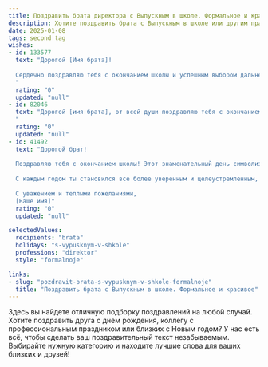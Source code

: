 ```yaml
---
title: Поздравить брата директора с Выпускным в школе. Формальное и красивое
description: Хотите поздравить брата с Выпускным в школе или другим праздником? Наш ИИ создаст незабываемое поздравление, а вы обязательно выделитесь среди других.  
date: 2025-01-08
tags: second tag
wishes:
- id: 133577
  text: "Дорогой [Имя брата]!
  
  Сердечно поздравляю тебя с окончанием школы и успешным выбором дальнейшего профессионального пути!  Твой выбор профессии директора — это свидетельство твоего амбициозного мышления, организаторских способностей и стремления к лидерству. Желаю тебе успехов в твоей карьере, реализации всех твоих планов и достижений на этом ответственном поприще.  Пусть твой путь будет полон интересных задач,  верных решений и заслуженного уважения.  Горжусь тобой!
  "
  rating: "0"
  updated: "null"
- id: 82046
  text: "Дорогой [имя брата], от всей души поздравляю тебя с окончанием школы и получением диплома! Ты всегда был ответственным и целеустремленным молодым человеком, и теперь, стоя на пороге новой жизни, ты готов покорять новые вершины. Пусть твой путь директора будет наполнен успехами, достижениями и вдохновением! Желаю тебе мудрости, уверенности в себе и ярких побед в твоей профессиональной карьере!
  "
  rating: "0"
  updated: "null"
- id: 41492
  text: "Дорогой брат!
  
  Поздравляю тебя с окончанием школы! Этот знаменательный день символизирует не только завершение важного этапа в твоей жизни, но и открывает перед тобой новые горизонты и возможности. Твоя трудолюбие, настойчивость и стремление к знаниям заслуживают искренних похвал и восхищения.
  
  С каждым годом ты становился все более уверенным и целеустремленным, и я уверен, что впереди тебя ждут большие достижения. Поздравляю тебя с получением диплома и желаю, чтобы каждый следующий шаг был успешным и вдохновляющим. Пусть на твоем жизненном пути встречаются только лучшие возможности, а все твои мечты сбываются!
  
  С уважением и теплыми пожеланиями,
  [Ваше имя]"
  rating: "0"
  updated: "null"

selectedValues:
  recipients: "brata"
  holidays: "s-vypusknym-v-shkole"
  professions: "direktor"
  style: "formalnoje"

links:
- slug: "pozdravit-brata-s-vypusknym-v-shkole-formalnoje"
  title: "Поздравить брата с Выпускным в школе. Формальное и красивое"
---
```


Здесь вы найдете отличную подборку поздравлений на любой случай.
Хотите поздравить друга с днём рождения, коллегу с профессиональным праздником или близких с Новым годом? У нас есть всё, чтобы сделать ваш поздравительный текст незабываемым. Выбирайте нужную категорию и находите лучшие слова для ваших близких и друзей!
